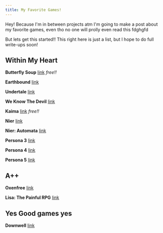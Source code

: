 ```yaml
---
title: My Favorite Games!
---
```


Hey! Because I'm in between projects atm I'm going to make a post about my favorite games, even tho no one will prolly even read this fdghgfd

But lets get this started!! This right here is just a list, but I hope to do full write-ups soon!

## Within My Heart

 **Butterfly Soup** [link](https://brianna-lei.itch.io/butterfly-soup) *free!!*

 **Earthbound** [link](https://www.wikiwand.com/en/EarthBound)

 **Undertale** [link](https://undertale.com/)

 **We Know The Devil** [link](http://store.steampowered.com/app/435300/We_Know_the_Devil/)

 **Kaima** [link](https://nomnomnami.itch.io/kaima) *free!!*

 **Nier** [link](https://www.wikiwand.com/en/Nier_(video_game))

 **Nier: Automata** [link](https://www.wikiwand.com/en/Nier:_Automata)

 **Persona 3** [link](https://www.wikiwand.com/en/Shin_Megami_Tensei:_Persona_3)

 **Persona 4** [link](https://www.wikiwand.com/en/Shin_Megami_Tensei:_Persona_4)

 **Persona 5** [link](https://www.wikiwand.com/en/Persona_5)

## A++

 **Oxenfree** [link](http://store.steampowered.com/app/388880/Oxenfree/)

 **Lisa: The Painful RPG** [link](http://www.lisatherpg.com/)


## Yes Good games yes

 **Downwell** [link](http://store.steampowered.com/app/360740/Downwell/)

